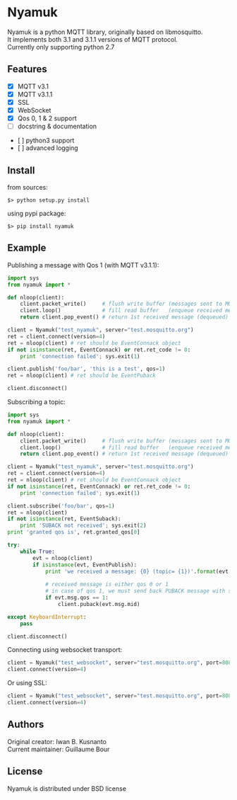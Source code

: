 
Nyamuk
======

Nyamuk is a python MQTT library, originally based on libmosquitto.  
It implements both 3.1 and 3.1.1 versions of MQTT protocol.  
Currently only supporting python 2.7

Features
--------

* [x] MQTT v3.1
* [x] MQTT v3.1.1
* [x] SSL
* [x] WebSocket
* [x] Qos 0, 1 & 2 support
* [ ] docstring & documentation
* [ ] python3 support
* [ ] advanced logging

Install
-------

from sources:
```
$> python setup.py install
```

using pypi package:
```
$> pip install nyamuk
```

Example
-------

Publishing a message with Qos 1 (with MQTT v3.1.1):
```python
import sys
from nyamuk import *

def nloop(client):
    client.packet_write()     # flush write buffer (messages sent to MQTT server)
    client.loop()             # fill read buffer   (enqueue received messages)
    return client.pop_event() # return 1st received message (dequeued)

client = Nyamuk("test_nyamuk", server="test.mosquitto.org")
ret = client.connect(version=4)
ret = nloop(client) # ret should be EventConnack object
if not isinstance(ret, EventConnack) or ret.ret_code != 0:
    print 'connection failed'; sys.exit(1)

client.publish('foo/bar', 'this is a test', qos=1)
ret = nloop(client) # ret should be EventPuback

client.disconnect()
```

Subscribing a topic:
```python
import sys
from nyamuk import *

def nloop(client):
    client.packet_write()     # flush write buffer (messages sent to MQTT server)
    client.loop()             # fill read buffer   (enqueue received messages)
    return client.pop_event() # return 1st received message (dequeued)

client = Nyamuk("test_nyamuk", server="test.mosquitto.org")
ret = client.connect(version=4)
ret = nloop(client) # ret should be EventConnack object
if not isinstance(ret, EventConnack) or ret.ret_code != 0:
    print 'connection failed'; sys.exit(1)

client.subscribe('foo/bar', qos=1)
ret = nloop(client)
if not isinstance(ret, EventSuback):
    print 'SUBACK not received'; sys.exit(2)
print 'granted qos is', ret.granted_qos[0]

try:
    while True:
        evt = nloop(client)
        if isinstance(evt, EventPublish):
            print 'we received a message: {0} (topic= {1})'.format(evt.msg.payload, evt.msg.topic)
            
            # received message is either qos 0 or 1
            # in case of qos 1, we must send back PUBACK message with same packet-id
            if evt.msg.qos == 1:
                client.puback(evt.msg.mid)

except KeyboardInterrupt:
    pass

client.disconnect()
```

Connecting using websocket transport:
```python
client = Nyamuk("test_websocket", server="test.mosquitto.org", port=8080, websocket=True)
client.connect(version=4)
```

Or using SSL:
```python
client = Nyamuk("test_websocket", server="test.mosquitto.org", port=8081, websocket=True, ssl=True)
client.connect(version=4)
```



Authors
-------

Original creator: Iwan B. Kusnanto  
Current maintainer: Guillaume Bour

License
-------

Nyamuk is distributed under BSD license


